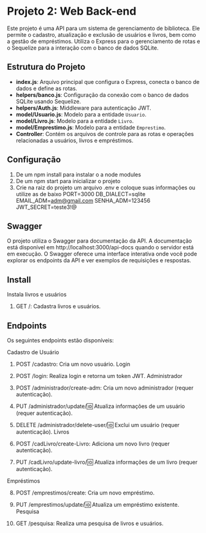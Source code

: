 # Projeto 2: Web Back-end

Este projeto é uma API para um sistema de gerenciamento de biblioteca. Ele permite o cadastro, atualização e exclusão de usuários e livros, bem como a gestão de empréstimos. Utiliza o Express para o gerenciamento de rotas e o Sequelize para a interação com o banco de dados SQLite.

## Estrutura do Projeto

- **index.js**: Arquivo principal que configura o Express, conecta o banco de dados e define as rotas.
- **helpers/banco.js**: Configuração da conexão com o banco de dados SQLite usando Sequelize.
- **helpers/Auth.js**: Middleware para autenticação JWT.
- **model/Usuario.js**: Modelo para a entidade `Usuario`.
- **model/Livro.js**: Modelo para a entidade `Livro`.
- **model/Emprestimo.js**: Modelo para a entidade `Emprestimo`.
- **Controller**: Contém os arquivos de controle para as rotas e operações relacionadas a usuários, livros e empréstimos.

## Configuração

1. De um npm install para instalar o a node modules 
2. De um npm start para inicializar o projeto
4. Crie na raiz do projeto um arquivo .env e coloque suas informações ou utilize as de baixo
PORT=3000
DB_DIALECT=sqlite
EMAIL_ADM=adm@gmail.com
SENHA_ADM=123456
JWT_SECRET=teste3!@



## Swagger
O projeto utiliza o Swagger para documentação da API. A documentação está disponível em http://localhost:3000/api-docs quando o servidor está em execução. O Swagger oferece uma interface interativa onde você pode explorar os endpoints da API e ver exemplos de requisições e respostas.

## Install
Instala livros e usuários
1. GET /: Cadastra livros e usuários.

## Endpoints
Os seguintes endpoints estão disponíveis:

Cadastro de Usuário

1. POST /cadastro: Cria um novo usuário.
Login

2. POST /login: Realiza login e retorna um token JWT.
Administrador

3. POST /administrador/create-adm: Cria um novo administrador (requer autenticação).
4. PUT /administrador/update/:id: Atualiza informações de um usuário (requer autenticação).
5. DELETE /administrador/delete-user/:id: Exclui um usuário (requer autenticação).
Livros

6. POST /cadLivro/create-Livro: Adiciona um novo livro (requer autenticação).
7. PUT /cadLivro/update-livro/:id: Atualiza informações de um livro (requer autenticação).

Empréstimos

8. POST /emprestimos/create: Cria um novo empréstimo.
9. PUT /emprestimos/update/:id: Atualiza um empréstimo existente.
Pesquisa

10. GET /pesquisa: Realiza uma pesquisa de livros e usuários.